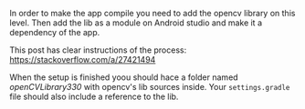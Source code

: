 In order to make the app compile you need to add the opencv library on this level. Then add the lib as a module on Android studio and make it a dependency of the app.

This post has clear instructions of the process: https://stackoverflow.com/a/27421494

When the setup is finished yoou should hace a folder named *openCVLibrary330* with opencv's lib sources inside. Your `settings.gradle` file should also include a reference to the lib.
